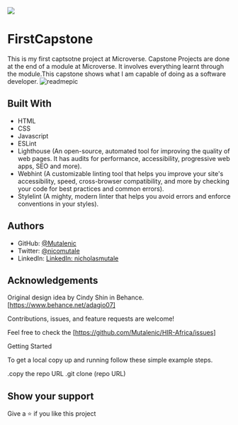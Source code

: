 ![](https://img.shields.io/badge/Microverse-blueviolet)

# FirstCapstone

This is my first captsotne project at Microverse. Capstone Projects are done at the end of a module at Microverse. It involves everything learnt through the module.This capstone shows what I am capable of doing as a software developer.
![readmepic](https://user-images.githubusercontent.com/19844175/153198479-3410f152-1d6e-48f2-a026-ba45daaac509.png)

## Built With

- HTML
- CSS
- Javascript
- ESLint
- Lighthouse (An open-source, automated tool for improving the quality of web pages. It has audits for performance, accessibility, progressive web apps, SEO and more).
- Webhint (A customizable linting tool that helps you improve your site's accessibility, speed, cross-browser compatibility, and more by checking your code for best practices and common errors).
- Stylelint (A mighty, modern linter that helps you avoid errors and enforce conventions in your styles).

## Authors

- GitHub: [@Mutalenic](https://github.com/Mutalenic)
- Twitter: [@nicomutale](https://twitter.com/nicomutale)
- LinkedIn: [LinkedIn: nicholasmutale](https://www.linkedin.com/in/nicholas-mutale-715714124/)

## Acknowledgements
Original design idea by Cindy Shin in Behance.[https://www.behance.net/adagio07]

Contributions, issues, and feature requests are welcome!

Feel free to check the [https://github.com/Mutalenic/HIR-Africa/issues]

Getting Started

To get a local copy up and running follow these simple example steps.

.copy the repo URL
.git clone (repo URL)

## Show your support

Give a ⭐️ if you like this project
